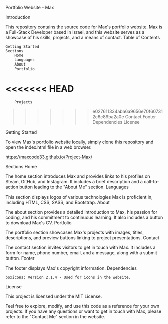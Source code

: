 Portfolio Website - Max

Introduction

This repository contains the source code for Max's portfolio website. Max is a Full-Stack Developer based in Israel, and this website serves as a showcase of his skills, projects, and a means of contact.
Table of Contents

    Getting Started
    Sections
        Home
        Languages
        About
        Portfolio
<<<<<<< HEAD
=======
        Projects
>>>>>>> e027611334aba6a9656e70f607312c6c89ba2a0e
        Contact
    Footer
    Dependencies
    License

Getting Started

To view Max's portfolio website locally, simply clone this repository and open the index.html file in a web browser.

https://maxcode33.github.io/Project-Max/

Sections
Home

The home section introduces Max and provides links to his profiles on Steam, GitHub, and Instagram. It includes a brief description and a call-to-action button leading to the "About Me" section.
Languages

This section displays logos of various technologies Max is proficient in, including HTML, CSS, SASS, and Bootstrap.
About

The about section provides a detailed introduction to Max, his passion for coding, and his commitment to continuous learning. It also includes a button to download Max's CV.
Portfolio

The portfolio section showcases Max's projects with images, titles, descriptions, and preview buttons linking to project presentations.
Contact

The contact section invites visitors to get in touch with Max. It includes a form for name, phone number, email, and a message, along with a submit button.
Footer

The footer displays Max's copyright information.
Dependencies

    boxicons: Version 2.1.4 - Used for icons in the website.

License

This project is licensed under the MIT License.

Feel free to explore, modify, and use this code as a reference for your own projects. If you have any questions or want to get in touch with Max, please refer to the "Contact Me" section in the website.
